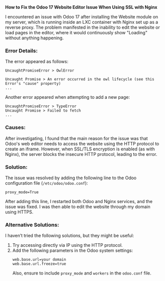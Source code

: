 **How to Fix the Odoo 17 Website Editor Issue When Using SSL with Nginx**

I encountered an issue with Odoo 17 after installing the Website module on my server, which is running inside an LXC container with Nginx set up as a reverse proxy. The problem manifested in the inability to edit the website or load pages in the editor, where it would continuously show "Loading" without anything happening.

### Error Details:
The error appeared as follows:

```
UncaughtPromiseError > OwlError

Uncaught Promise > An error occurred in the owl lifecycle (see this Error's "cause" property)
...
```

Another error appeared when attempting to add a new page:

```
UncaughtPromiseError > TypeError
Uncaught Promise > Failed to fetch
...
```

### Causes:
After investigating, I found that the main reason for the issue was that Odoo's web editor needs to access the website using the HTTP protocol to create an iframe. However, when SSL/TLS encryption is enabled (as with Nginx), the server blocks the insecure HTTP protocol, leading to the error.

### Solution:
The issue was resolved by adding the following line to the Odoo configuration file (`/etc/odoo/odoo.conf`):

```
proxy_mode=True
```

After adding this line, I restarted both Odoo and Nginx services, and the issue was fixed. I was then able to edit the website through my domain using HTTPS.

### Alternative Solutions:
I haven’t tried the following solutions, but they might be useful:
1. Try accessing directly via IP using the HTTP protocol.
2. Add the following parameters in the Odoo system settings:
   ```
   web.base.url=your domain
   web.base.url.freeze=true
   ```
   Also, ensure to include `proxy_mode` and `workers` in the `odoo.conf` file.

